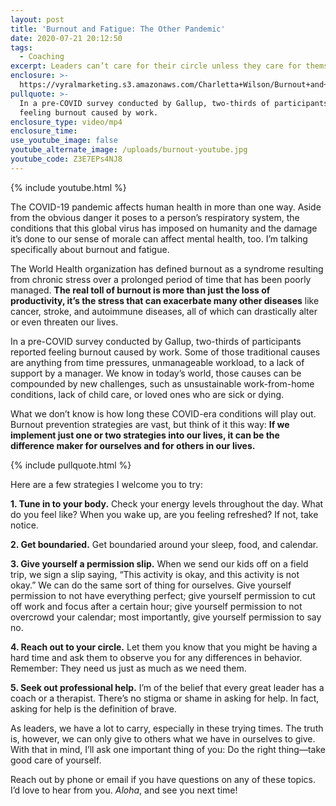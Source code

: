 ```yaml
---
layout: post
title: 'Burnout and Fatigue: The Other Pandemic'
date: 2020-07-21 20:12:50
tags:
  - Coaching
excerpt: Leaders can’t care for their circle unless they care for themselves first.
enclosure: >-
  https://vyralmarketing.s3.amazonaws.com/Charletta+Wilson/Burnout+and+Fatigue-+The+Other+Pandemic.mp4
pullquote: >-
  In a pre-COVID survey conducted by Gallup, two-thirds of participants reported
  feeling burnout caused by work.
enclosure_type: video/mp4
enclosure_time:
use_youtube_image: false
youtube_alternate_image: /uploads/burnout-youtube.jpg
youtube_code: Z3E7EPs4NJ8
---
```


{% include youtube.html %}

The COVID-19 pandemic affects human health in more than one way. Aside from the obvious danger it poses to a person’s respiratory system, the conditions that this global virus has imposed on humanity and the damage it’s done to our sense of morale can affect mental health, too. I’m talking specifically about burnout and fatigue.&nbsp;

The World Health organization has defined burnout as a syndrome resulting from chronic stress over a prolonged period of time that has been poorly managed. **The real toll of burnout is more than just the loss of productivity, it’s the stress that can exacerbate many other diseases** like cancer, stroke, and autoimmune diseases, all of which can drastically alter or even threaten our lives.&nbsp;

In a pre-COVID survey conducted by Gallup, two-thirds of participants reported feeling burnout caused by work. Some of those traditional causes are anything from time pressures, unmanageable workload, to a lack of support by a manager. We know in today’s world, those causes can be compounded by new challenges, such as unsustainable work-from-home conditions, lack of child care, or loved ones who are sick or dying.&nbsp;

What we don’t know is how long these COVID-era conditions will play out. Burnout prevention strategies are vast, but think of it this way: **If we implement just one or two strategies into our lives, it can be the difference maker for ourselves and for others in our lives.&nbsp;**

{% include pullquote.html %}

Here are a few strategies I welcome you to try:&nbsp;

**1\. Tune in to your body.** Check your energy levels throughout the day. What do you feel like? When you wake up, are you feeling refreshed? If not, take notice.&nbsp;

**2\. Get boundaried.** Get boundaried around your sleep, food, and calendar.&nbsp;

**3\. Give yourself a permission slip.** When we send our kids off on a field trip, we sign a slip saying, “This activity is okay, and this activity is not okay.” We can do the same sort of thing for ourselves. Give yourself permission to not have everything perfect; give yourself permission to cut off work and focus after a certain hour; give yourself permission to not overcrowd your calendar; most importantly, give yourself permission to say no.&nbsp;

**4\. Reach out to your circle.** Let them you know that you might be having a hard time and ask them to observe you for any differences in behavior. Remember: They need us just as much as we need them.&nbsp;

**5\. Seek out professional help.** I’m of the belief that every great leader has a coach or a therapist. There’s no stigma or shame in asking for help. In fact, asking for help is the definition of brave.&nbsp;

As leaders, we have a lot to carry, especially in these trying times. The truth is, however, we can only give to others what we have in ourselves to give. With that in mind, I’ll ask one important thing of you: Do the right thing—take good care of yourself.&nbsp;

Reach out by phone or email if you have questions on any of these topics. I’d love to hear from you. *Aloha*, and see you next time\!